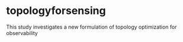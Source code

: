 # topologyforsensing
This study investigates a new formulation of topology optimization for observability

